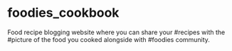 # foodies_cookbook
Food recipe blogging website where you can share your #recipes with the #picture of the food you cooked alongside with #foodies community.
